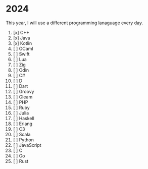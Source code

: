 # 2024

This year, I will use a different programming lanaguage every day.

1.  [x] C++
2.  [x] Java
3.  [x] Kotlin
4.  [ ] OCaml
5.  [ ] Swift
6.  [ ] Lua
7.  [ ] Zig
8.  [ ] Odin
9.  [ ] C#
10. [ ] D
11. [ ] Dart
12. [ ] Groovy
13. [ ] Gleam
14. [ ] PHP
15. [ ] Ruby
16. [ ] Julia
17. [ ] Haskell
18. [ ] Erlang
19. [ ] C3
20. [ ] Scala
21. [ ] Python
22. [ ] JavaScript
23. [ ] C
24. [ ] Go
25. [ ] Rust
